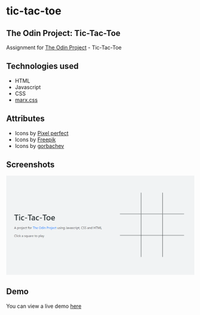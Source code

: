 # tic-tac-toe
## The Odin Project: Tic-Tac-Toe
Assignment for [The Odin Project](https://www.theodinproject.com) - Tic-Tac-Toe

## Technologies used
* HTML
* Javascript
* CSS
* [marx.css](https://mblode.github.io/marx/)

## Attributes
* Icons by [Pixel perfect](https://www.flaticon.com/authors/pixel-perfect)
* Icons by [Freepik](https://www.flaticon.com/authors/freepik)
* Icons by [gorbachev](https://www.flaticon.com/authors/vitaly-gorbachev)

## Screenshots
![Tic-tac-toe screenshot](./images/screenshot.png)

## Demo
You can view a live demo [here](https://furnapso.github.io/tic-tac-toe/)
